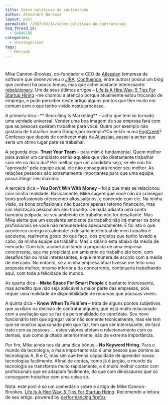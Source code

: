 ```yaml
---
title: Sobre políticas de contratação
author: Alexandre Barbosa
layout: post
permalink: /2007/03/14/sobre-politicas-de-contratacao/
dsq_thread_id:
  - 64846186
categories:
  - Uncategorized
tags:
  - Mercado
---
```

# 

Mike Cannon-Brookes, co-fundador e CEO da [Atlassian][1] (empresa de software que desenvolveu o [JIRA][2], [Confluence][3], entre outros) possui um blog que conheci há pouco tempo, mas que achei bastante interessante: [rebelutionary][4]. Um de seus útlimos artigos – [Life Is A Hire Way: 5 Tips For Startup Hiring][5] -me chamou a atenção porque atualmente estou trocando de emprego, e pude perceber neste artigo alguns pontos que têm muito em comum com o que tenho vivido neste processo.

 [1]: http://www.atlassian.com
 [2]: http://www.atlassian.com/software/jira
 [3]: http://www.atlassian.com/c/rebel/10136
 [4]: http://blogs.atlassian.com/rebelutionary/
 [5]: http://blogs.atlassian.com/rebelutionary/archives/2007/03/life_is_a_hire_way_5_tips_for_startup_hi.html

A primeira dica -** Recruiting Is Marketing** – acho que tem se tornado uma verdade universal. Vender uma boa imagem de sua empresa fará com que as pessoas queiram trabalhar para você. Quem por exemplo não gostaria de trabalhar numa Google,por exemplo?Ou então numa [FogCreek][6]? Confesso que depois de conhecer mais da [Atlassian][1], passei a achar que seria um ótimo lugar para se trabalhar.

 [6]: http://www.fogcreek.com

A segunda dica- **Trust Your Team** – para mim é fundamental. Quem melhor para avaliar um candidato senão aqueles que vão diretamente trabalhar com ele no dia a dia? Por melhor que um candidato seja, se ele não for “aprovado” pela equipe atual, ele não conseguirá render seu melhor. As relações pessoais são extremamente importantes para que uma equipe possa atingir seu máximo.

A terceira dica – **You Don’t Win With Money** – foi a que mais se relacionou com minha realidade. Basicamente, Mike sugere que você não irá conseguir bons profissionais oferecendo altos salários, e concordo com ele. Na minha visão, os bons profissionais não buscam apenas retorno financeiro, mas sim realização pessoal em seu trabalho. De nada adianta uma conta bancária polpuda, se seu ambiente de trabalho não for desafiante. Mas Mike alerta que um excelente ambiente de trabalho não irá manter os bons profissionais se você não remunerá-los adequadamente. E foi isto o que aconteceu comigo atualmente: o desafio intelectual de meu trabalho é excelente, realmente gosto do que faço, dos projetos que tenho levado a cabo, da minha equipe de trabalho. Mas o salário está abaixo da média de mercado. Com isto, acabei aceitando a proposta de uma empresa concorrente, que me propiciará um ambiente de trabalho tão bom, com desafios tão ou mais interessantes, e que remunera de acordo com a média de mercado. No entanto, se a minha empresa atual tivesse me feito uma proposta melhor, mesmo inferior à da concorrente, continuaria trabalhando aqui, com toda a felicidade do mundo.

As quarta dica – **Make Space For Smart People** é bastante interessante, mas acredito que não seja aplicável a maior parte das empresas, pois requer uma realidade de disponibilidade de recursos que pouscas vivem.

A quinta dica – **Know When To Fold’em** – trata de alguns pontos subjetivos que auxiliam na decisão de contratar alguém, que está muito relacionado com a avaliação que se faz da personalidade do candidato. Seu novo funcionário tem que agregar valor não somente tecnicamente, mas ele tem que se mostrar apaixonado pelo que faz, tem que ser interessante, de fácil trato com as pessoas … estes valores afetam o relacionamento com os demais, que como já citado anteriormente, são de extrema importância.

Por fim, Mike ainda nos dá uma dica bônus – **No Keyword Hiring**. Para o mundo da tecnologia, o mais importante não é uma pessoa que domine as tecnologias A, B e C, mas sim que tenha capacidade de aprender novas tecnologias facilmente. Afinal de contas, como já é jargão, o mundo da tecnologia se transforma muito rapidamente, e é muito melhor contar com profissionais que se adaptam facilmente, do que com dinossauros que só conseguem trabalhar com uma coisa só.

Nota: este post é só um comentário sobre o artigo de Mike Cannon-Brookes, [Life Is A Hire Way: 5 Tips For Startup Hiring][5]. Recomendo a leitura de seu artigo. 
powered by [performancing firefox][7]

 [7]: http://performancing.com/firefox